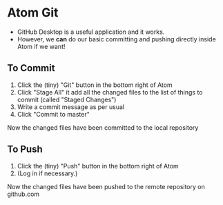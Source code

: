 # Atom Git

- GitHub Desktop is a useful application and it works.
- However, we __can__ do our basic committing and pushing directly inside Atom if we want!

## To Commit

1. Click the (tiny) "Git" button in the bottom right of Atom
2. Click "Stage All" it add all the changed files to the list of things to commit (called "Staged Changes")
3. Write a commit message as per usual
4. Click "Commit to master"

Now the changed files have been committed to the local repository

## To Push

1. Click the (tiny) "Push" button in the bottom right of Atom
2. (Log in if necessary.)

Now the changed files have been pushed to the remote repository on github.com
